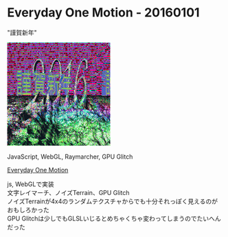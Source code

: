 # Everyday One Motion - 20160101  

"謹賀新年"  

![](20160101.gif)  

JavaScript, WebGL, Raymarcher, GPU Glitch  

[Everyday One Motion](http://motions.work/motion/39)

js, WebGLで実装  
文字レイマーチ、ノイズTerrain、GPU Glitch  
ノイズTerrainが4x4のランダムテクスチャからでも十分それっぽく見えるのがおもしろかった  
GPU Glitchは少しでもGLSLいじるとめちゃくちゃ変わってしまうのでたいへんだった  
